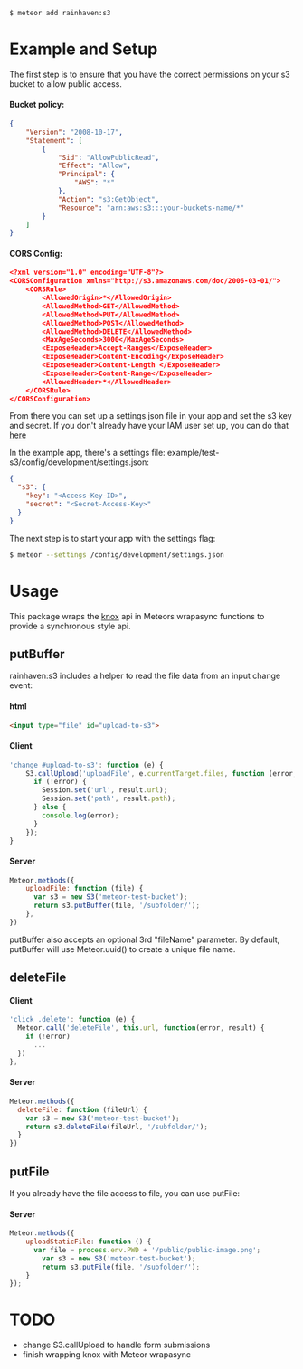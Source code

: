 ```sh
$ meteor add rainhaven:s3
```
# Example and Setup

The first step is to ensure that you have the correct permissions on your s3 bucket to allow public access.

#### Bucket policy:

```json
{
	"Version": "2008-10-17",
	"Statement": [
		{
			"Sid": "AllowPublicRead",
			"Effect": "Allow",
			"Principal": {
				"AWS": "*"
			},
			"Action": "s3:GetObject",
			"Resource": "arn:aws:s3:::your-buckets-name/*"
		}
	]
}
```

#### CORS Config:

```json
<?xml version="1.0" encoding="UTF-8"?>
<CORSConfiguration xmlns="http://s3.amazonaws.com/doc/2006-03-01/">
    <CORSRule>
        <AllowedOrigin>*</AllowedOrigin>
        <AllowedMethod>GET</AllowedMethod>
        <AllowedMethod>PUT</AllowedMethod>
        <AllowedMethod>POST</AllowedMethod>
        <AllowedMethod>DELETE</AllowedMethod>
        <MaxAgeSeconds>3000</MaxAgeSeconds>
        <ExposeHeader>Accept-Ranges</ExposeHeader>
        <ExposeHeader>Content-Encoding</ExposeHeader>
        <ExposeHeader>Content-Length </ExposeHeader>
        <ExposeHeader>Content-Range</ExposeHeader>
        <AllowedHeader>*</AllowedHeader>
    </CORSRule>
</CORSConfiguration>
```

From there you can set up a settings.json file in your app and set the s3 key and secret. If you don't already have your IAM user set up, you can do that [here](https://console.aws.amazon.com/iam/)

In the example app, there's a settings file: example/test-s3/config/development/settings.json:

```json
{
  "s3": {
    "key": "<Access-Key-ID>",
    "secret": "<Secret-Access-Key>"
  }
}
```

The next step is to start your app with the settings flag:
```sh
$ meteor --settings /config/development/settings.json
```


# Usage

This package wraps the [knox](https://www.npmjs.com/package/knox) api in Meteors wrapasync functions to provide a synchronous style api.

## putBuffer

rainhaven:s3 includes a helper to read the file data from an input change event:
#### html
```html
<input type="file" id="upload-to-s3">
```

#### Client
```js
'change #upload-to-s3': function (e) {
	S3.callUpload('uploadFile', e.currentTarget.files, function (error, result) {
	  if (!error) {
	    Session.set('url', result.url);
	    Session.set('path', result.path);
	  } else {
	    console.log(error);
	  }
	});
}
```

#### Server
```js
Meteor.methods({
    uploadFile: function (file) {
      var s3 = new S3('meteor-test-bucket');
      return s3.putBuffer(file, '/subfolder/');
    },
})
```
putBuffer also accepts an optional 3rd "fileName" parameter. By default, putBuffer will use Meteor.uuid() to create a unique file name.


## deleteFile

#### Client
```js
'click .delete': function (e) {
  Meteor.call('deleteFile', this.url, function(error, result) {
    if (!error)
      ...
  })
},
```

#### Server
```js
Meteor.methods({
  deleteFile: function (fileUrl) {
    var s3 = new S3('meteor-test-bucket');
    return s3.deleteFile(fileUrl, '/subfolder/');
  }
})
```

## putFile

If you already have the file access to file, you can use putFile:
#### Server
```js
Meteor.methods({
	uploadStaticFile: function () {
	  var file = process.env.PWD + '/public/public-image.png';
		var s3 = new S3('meteor-test-bucket');
		return s3.putFile(file, '/subfolder/');
	}
});
```

# TODO
- change S3.callUpload to handle form submissions
- finish wrapping knox with Meteor wrapasync
